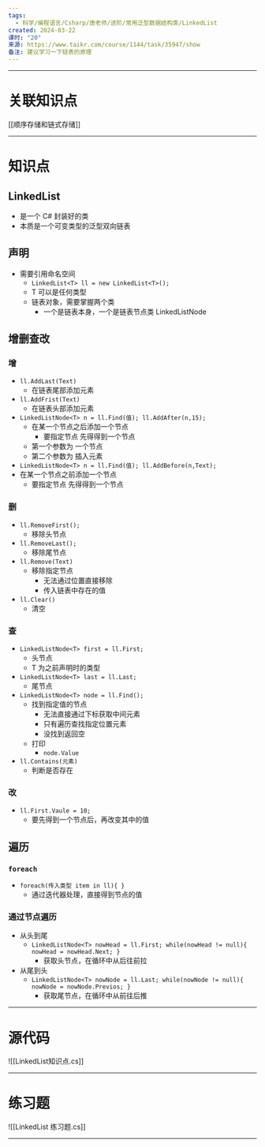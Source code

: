 ```yaml
---
tags:
  - 科学/编程语言/Csharp/唐老师/进阶/常用泛型数据结构类/LinkedList
created: 2024-03-22
课时: "20"
来源: https://www.taikr.com/course/1144/task/35947/show
备注: 建议学习一下链表的原理
---
```



---
# 关联知识点

[[顺序存储和链式存储]]

---
# 知识点

## LinkedList

- 是一个 C# 封装好的类
- 本质是一个可变类型的泛型双向链表
## 声明

- 需要引用命名空间
	- `LinkedList<T> ll = new LinkedList<T>();`
	- T 可以是任何类型
	- 链表对象，需要掌握两个类
		- 一个是链表本身，一个是链表节点类 LinkedListNode
## 增删查改

### 增

- `ll.AddLast(Text)`
	- 在链表尾部添加元素
- `ll.AddFrist(Text)`
	- 在链表头部添加元素
- `LinkedListNode<T> n = ll.Find(值); ll.AddAfter(n,15);`
	- 在某一个节点之后添加一个节点
		- 要指定节点 先得得到一个节点
	- 第一个参数为 一个节点
	- 第二个参数为 插入元素
- `LinkedListNode<T> n = ll.Find(值); ll.AddBefore(n,Text);`
- 在某一个节点之前添加一个节点
	- 要指定节点 先得得到一个节点
### 删

- `ll.RemoveFirst();`
	- 移除头节点
- `ll.RemoveLast();`
	- 移除尾节点
- `ll.Remove(Text)`
	- 移除指定节点
		- 无法通过位置直接移除
		- 传入链表中存在的值
- `ll.Clear()`
	- 清空
### 查

- `LinkedListNode<T> first = ll.First;`
	- 头节点
	- T 为之前声明时的类型
- `LinkedListNode<T> last = ll.Last;`
	- 尾节点
- `LinkedListNode<T> node = ll.Find();`
	- 找到指定值的节点
		- 无法直接通过下标获取中间元素
		- 只有遍历查找指定位置元素
		- 没找到返回空
	- 打印
		- `node.Value`
- `ll.Contains(元素)`
	- 判断是否存在
### 改

- `ll.First.Vaule = 10;`
	- 要先得到一个节点后，再改变其中的值
## 遍历

### `foreach`

- `foreach(传入类型 item in ll){ }`
	- 通过迭代器处理，直接得到节点的值
### 通过节点遍历

- 从头到尾
	- `LinkedListNode<T> nowHead = ll.First; while(nowHead != null){ nowHead = nowHead.Next; }`
		- 获取头节点，在循环中从后往前拉
- 从尾到头
	- `LinkedListNode<T> nowNode = ll.Last; while(nowNode != null){ nowNode = nowNode.Previos; }`
		- 获取尾节点，在循环中从前往后推

---
# 源代码

![[LinkedList知识点.cs]]

---
# 练习题

![[LinkedList 练习题.cs]]

---


